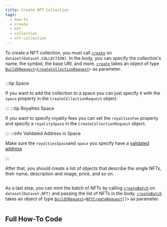 ```yaml
---
title: Create NFT Collection
tags:
  - how-to
  - create
  - nft
  - collection
  - nft-collection
---
```


To create a NFT collection, you must call [`create`](../../reference-api/classes/CollectionDataset.md#create) on `dataset(Dataset.COLLECTION)`. In the body, you can specify the collection's name, the symbol, the base URI, and more.
[`create`](../../reference-api/classes/CollectionDataset.md#create) takes an object of type [`Build5Request`](../../reference-api/interfaces/Build5Request)`<`[`CreateCollectionRequest`](../../reference-api/interfaces/CreateCollectionRequest.md)`>` as parameter.

```tsx file=../../../../packages/sdk/examples/nft/https/create_collection.ts#L18-L42
```
:::tip Space

If you want to add the collection to a space you can just specify it with the `space` property in the `CreateCollectionRequest` object.

:::
:::tip Royalties Space

If you want to specify royality fees you can set the `royaltiesFee` property and specify a `royalitySpace` in the `CreateCollectionRequest` object.

:::
:::info Validated Address in Space

Make sure the `royaltiesSpace`and `space` you specify have a [validated address](../dao-management/space/validate-address.md)

:::

After that, you should create a list of objects that describe the single NFTs, their name, description and image, price, and so on.

```tsx file=../../../../packages/sdk/examples/nft/https/create_collection.ts#L47-L63
```

As a last step, you can mint the batch of NFTs by calling [`createBatch`](../../reference-api/classes/NftDataset.md#createbatch) on `dataset(Dataset.NFT)` and passing the list of NFTs in the body.
[`createBatch`](../../reference-api/classes/NftDataset.md#createbatch) takes an object of type [`Build5Request`](../../reference-api/interfaces/Build5Request)`<`[`NftCreateRequest`](../../reference-api/interfaces/NftCreateRequest.md)`[]>` as parameter.

```tsx file=../../../../packages/sdk/examples/nft/https/create_collection.ts#L65-L76
```

## Full How-To Code

```tsx file=../../../../packages/sdk/examples/nft/https/create_collection.ts
```
